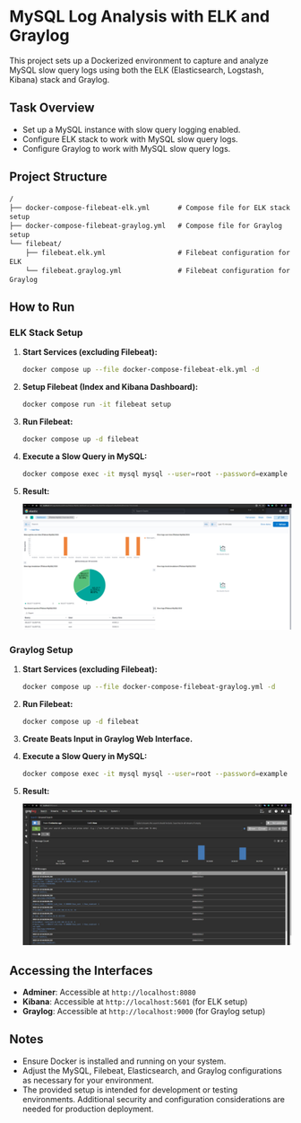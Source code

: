 # MySQL Log Analysis with ELK and Graylog

This project sets up a Dockerized environment to capture and analyze MySQL slow query logs using both the ELK (Elasticsearch, Logstash, Kibana) stack and Graylog.

## Task Overview

- Set up a MySQL instance with slow query logging enabled.
- Configure ELK stack to work with MySQL slow query logs.
- Configure Graylog to work with MySQL slow query logs.

## Project Structure

```
/
├── docker-compose-filebeat-elk.yml       # Compose file for ELK stack setup
├── docker-compose-filebeat-graylog.yml   # Compose file for Graylog setup
└── filebeat/                             
    ├── filebeat.elk.yml                  # Filebeat configuration for ELK
    └── filebeat.graylog.yml              # Filebeat configuration for Graylog
```

## How to Run

### ELK Stack Setup

1. **Start Services (excluding Filebeat):**

   ```bash
   docker compose up --file docker-compose-filebeat-elk.yml -d
   ```

2. **Setup Filebeat (Index and Kibana Dashboard):**

   ```bash
   docker compose run -it filebeat setup
   ```

3. **Run Filebeat:**

   ```bash
   docker compose up -d filebeat
   ```

4. **Execute a Slow Query in MySQL:**

   ```bash
   docker compose exec -it mysql mysql --user=root --password=example --execute="SELECT SLEEP(3);"
   ```

5. **Result:**

   ![kibana-slow-query-dashboard](./screenshots/kibana-slow-query-dashboard.png)

### Graylog Setup

1. **Start Services (excluding Filebeat):**

   ```bash
   docker compose up --file docker-compose-filebeat-graylog.yml -d
   ```
2. **Run Filebeat:**

   ```bash
   docker compose up -d filebeat
   ```

3. **Create Beats Input in Graylog Web Interface.**

4. **Execute a Slow Query in MySQL:**

   ```bash
   docker compose exec -it mysql mysql --user=root --password=example --execute="SELECT SLEEP(3);"
   ```

5. **Result:**

   ![graylog-slow-query-dashboard](./screenshots/graylog-slow-query-dashboard.png)

## Accessing the Interfaces

- **Adminer**: Accessible at `http://localhost:8080`
- **Kibana**: Accessible at `http://localhost:5601` (for ELK setup)
- **Graylog**: Accessible at `http://localhost:9000` (for Graylog setup)

## Notes

- Ensure Docker is installed and running on your system.
- Adjust the MySQL, Filebeat, Elasticsearch, and Graylog configurations as necessary for your environment.
- The provided setup is intended for development or testing environments. Additional security and configuration considerations are needed for production deployment.

